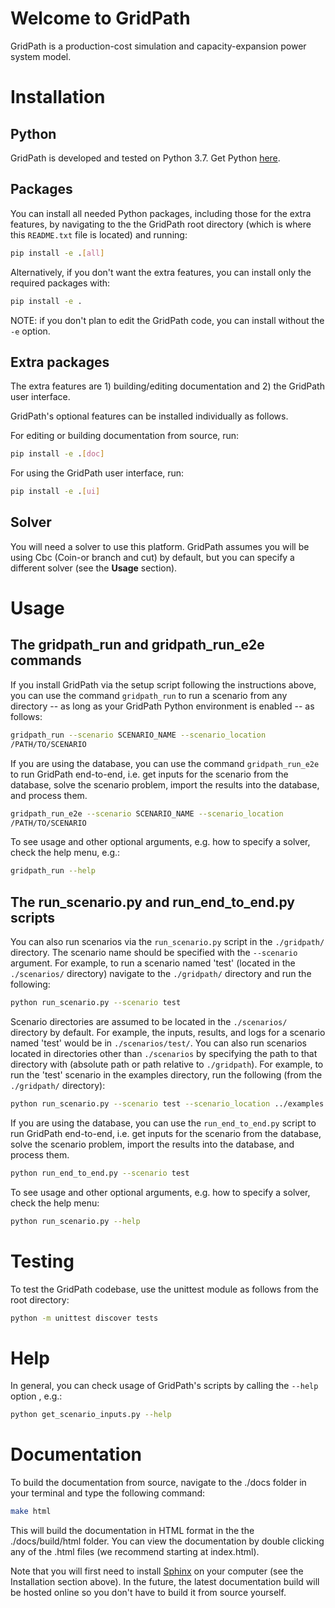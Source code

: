 # Welcome to GridPath

GridPath is a production-cost simulation and capacity-expansion power system 
model.

# Installation

## Python
GridPath is developed and tested on Python 3.7. Get Python [here](https://www.python.org/downloads/ "Python download").

## Packages
You can install all needed Python packages, including those for the extra 
features, by navigating to the the 
GridPath root directory (which is where this `README.txt` file is located) and 
running:
```bash
pip install -e .[all]
```

Alternatively, if you don't want the extra features, you can install only the 
required packages with:
```bash
pip install -e .
```

NOTE: if you don't plan to edit the GridPath code, you can install without the 
`-e` option.

## Extra packages
The extra features are 1) building/editing documentation and 2) the GridPath
user interface.

GridPath's optional features can be installed individually as follows.

For editing or building documentation from source, run:
```bash
pip install -e .[doc]
```

For using the GridPath user interface, run:
```bash
pip install -e .[ui]
```

## Solver
You will need a solver to use this platform. GridPath assumes you will be 
using Cbc (Coin-or branch and cut) by default, but you can specify a 
different solver (see the **Usage** section).

# Usage

## The gridpath_run and gridpath_run_e2e commands
If you install GridPath via the setup script following the instructions above, 
you can use the command `gridpath_run` to run a scenario from any directory 
-- as long as your GridPath Python environment is enabled -- as follows:
```bash
gridpath_run --scenario SCENARIO_NAME --scenario_location 
/PATH/TO/SCENARIO 
```

If you are using the database, you can use the command `gridpath_run_e2e` to 
run GridPath end-to-end, i.e. get inputs for the scenario from the database, 
solve the scenario problem, import the results into the database, and 
process them.

```bash
gridpath_run_e2e --scenario SCENARIO_NAME --scenario_location 
/PATH/TO/SCENARIO 
```

To see usage and other optional arguments, e.g. how to specify a 
solver, check the help menu, e.g.:
```bash
gridpath_run --help
```

## The run_scenario.py and run_end_to_end.py scripts
You can also run scenarios via the `run_scenario.py` script in the 
`./gridpath/` directory. The scenario name should be specified with the 
`--scenario` argument. For example, to run a scenario named 'test' (located 
in the `./scenarios/` directory) navigate to the `./gridpath/` directory and 
run the following:
```bash
python run_scenario.py --scenario test
```

Scenario directories are assumed to be located in the `./scenarios/` 
directory by default. For example, the inputs, results, and logs for a 
scenario named 'test' would be in `./scenarios/test/`. You can also run
scenarios located in directories other than `./scenarios` by specifying the 
path to that directory with (absolute path or path relative to `./gridpath`). 
For example, to run the 'test' scenario in the examples directory, run the 
following (from the `./gridpath/` directory):
```bash
python run_scenario.py --scenario test --scenario_location ../examples
``` 

If you are using the database, you can use the `run_end_to_end.py` script to 
run GridPath end-to-end, i.e. get inputs for the scenario from the database, 
solve the scenario problem, import the results into the database, and 
process them.

```bash
python run_end_to_end.py --scenario test
```

To see usage and other optional arguments, e.g. how to specify a 
solver, check the help menu:
```bash
python run_scenario.py --help
```

# Testing

To test the GridPath codebase, use the unittest module as follows from the 
root directory:
```bash
python -m unittest discover tests
```


# Help
In general, you can check usage of GridPath's scripts by calling the `--help` 
option , e.g.:
```bash
python get_scenario_inputs.py --help
```


# Documentation

To build the documentation from source, navigate to the ./docs folder in
your terminal and type the following command:
```bash
make html
```

This will build the documentation in HTML format in the the ./docs/build/html 
folder. You can view the documentation by double clicking any of the .html
files (we recommend starting at index.html). 

Note that you will first need to install 
[Sphinx](http://www.sphinx-doc.org/en/master/) on your computer (see the 
Installation section above). In the future, the latest documentation build will
be hosted online so you don't have to build it from source yourself. 

